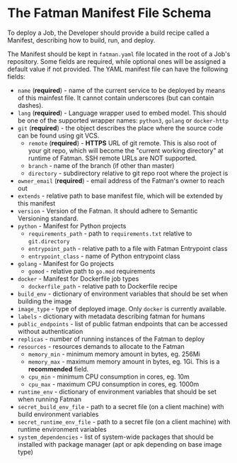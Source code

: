 # The Fatman Manifest File Schema

To deploy a Job, the Developer should provide a build recipe called a Manifest,
describing how to build, run, and deploy.

The Manifest should be kept in `fatman.yaml` file located in the root of a Job's
repository. Some fields are required, while optional ones will be assigned a
default value if not provided. The YAML manifest file can have the following
fields:

- `name` (**required**) - name of the current service to be deployed by means of
  this mainfest file. It cannot contain underscores (but can contain dashes).
- `lang` (**required**) - Language wrapper used to embed model. This should be one
  of the supported wrapper names: `python3`, `golang` or `docker-http`
- `git` (**required**) - the object describes the place where the source code can be
  found using git VCS.
    - `remote` (**required**) - **HTTPS** URL of git remote. This is also root of your
      git repo, which will become the "current working directory" at runtime of Fatman.
      SSH remote URLs are NOT supported.
    - `branch` - name of the branch (if other than master)
    - `directory` - subdirectory relative to git repo root where the project is
- `owner_email` (**required**) - email address of the Fatman's owner to reach out
- `extends` - relative path to base manifest file, which will be extended by this manifest
- `version` - Version of the Fatman. It should adhere to Semantic Versioning standard.
- `python` - Manifest for Python projects
    - `requirements_path` - path to `requirements.txt` relative to `git.directory`
    - `entrypoint_path` - relative path to a file with Fatman Entrypoint class
    - `entrypoint_class` - name of Python entrypoint class
- `golang` - Manifest for Go projects
    - `gomod` - relative path to `go.mod` requirements
- `docker` - Manifest for Dockerfile job types
    - `dockerfile_path` - relative path to Dockerfile recipe
- `build_env` - dictionary of environment variables that should be set when building the image
- `image_type` - type of deployed image. Only `docker` is currently available.
- `labels` - dictionary with metadata describing fatman for humans
- `public_endpoints` - list of public fatman endpoints that can be accessed without authentication
- `replicas` - number of running instances of the Fatman to deploy
- `resources` - resources demands to allocate to the Fatman
    - `memory_min` - minimum memory amount in bytes, eg. 256Mi
    - `memory_max` - maximum memory amount in bytes, eg. 1Gi. This is a **recommended** field.
    - `cpu_min` - minimum CPU consumption in cores, eg. 10m
    - `cpu_max` - maximum CPU consumption in cores, eg. 1000m
- `runtime_env` - dictionary of environment variables that should be set when running Fatman
- `secret_build_env_file` - path to a secret file (on a client machine) with build environment variables
- `secret_runtime_env_file` - path to a secret file (on a client machine) with runtime environment variables
- `system_dependencies` - list of system-wide packages that should be installed with package manager
  (apt or apk depending on base image type)
